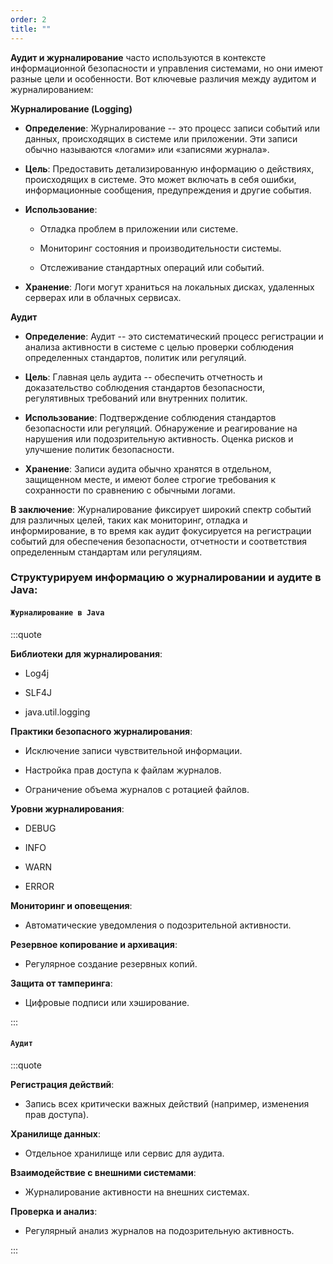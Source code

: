 ```yaml
---
order: 2
title: ""
---
```


**Аудит и журналирование** часто используются в контексте информационной безопасности и управления системами, но они имеют разные цели и особенности. Вот ключевые различия между аудитом и журналированием:

**Журналирование (Logging)**

-  **Определение**: Журналирование -- это процесс записи событий или данных, происходящих в системе или приложении. Эти записи обычно называются «логами» или «записями журнала».

-  **Цель**: Предоставить детализированную информацию о действиях, происходящих в системе. Это может включать в себя ошибки, информационные сообщения, предупреждения и другие события.

-  **Использование**:

   -  Отладка проблем в приложении или системе.

   -  Мониторинг состояния и производительности системы.

   -  Отслеживание стандартных операций или событий.

-  **Хранение**: Логи могут храниться на локальных дисках, удаленных серверах или в облачных сервисах.



**Аудит**

-  **Определение**: Аудит -- это систематический процесс регистрации и анализа активности в системе с целью проверки соблюдения определенных стандартов, политик или регуляций.

-  **Цель**: Главная цель аудита -- обеспечить отчетность и доказательство соблюдения стандартов безопасности, регулятивных требований или внутренних политик.

-  **Использование**: Подтверждение соблюдения стандартов безопасности или регуляций. Обнаружение и реагирование на нарушения или подозрительную активность. Оценка рисков и улучшение политик безопасности.

-  **Хранение**: Записи аудита обычно хранятся в отдельном, защищенном месте, и имеют более строгие требования к сохранности по сравнению с обычными логами.



**В заключение**: Журналирование фиксирует широкий спектр событий для различных целей, таких как мониторинг, отладка и информирование, в то время как аудит фокусируется на регистрации событий для обеспечения безопасности, отчетности и соответствия определенным стандартам или регуляциям.



### **Структурируем информацию о журналировании и аудите в Java:**

#### `Журналирование в Java`

:::quote 

**Библиотеки для журналирования**:

-  Log4j

-  SLF4J

-  java.util.logging

**Практики безопасного журналирования**:

-  Исключение записи чувствительной информации.

-  Настройка прав доступа к файлам журналов.

-  Ограничение объема журналов с ротацией файлов.

**Уровни журналирования**:

-  DEBUG

-  INFO

-  WARN

-  ERROR

**Мониторинг и оповещения**:

-  Автоматические уведомления о подозрительной активности.

**Резервное копирование и архивация**:

-  Регулярное создание резервных копий.

**Защита от тамперинга**:

-  Цифровые подписи или хэширование.

:::

#### `Аудит`

:::quote 

**Регистрация действий**:

-  Запись всех критически важных действий (например, изменения прав доступа).

**Хранилище данных**:

-  Отдельное хранилище или сервис для аудита.

**Взаимодействие с внешними системами**:

-  Журналирование активности на внешних системах.

**Проверка и анализ**:

-  Регулярный анализ журналов на подозрительную активность.

:::